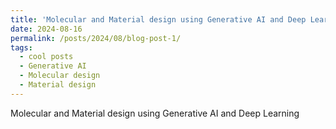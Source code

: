 ```yaml
---
title: 'Molecular and Material design using Generative AI and Deep Learning'
date: 2024-08-16
permalink: /posts/2024/08/blog-post-1/
tags:
  - cool posts
  - Generative AI
  - Molecular design
  - Material design
---
```


Molecular and Material design using Generative AI and Deep Learning






